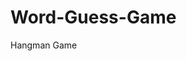 # Word-Guess-Game
Hangman Game

<!-- Pseudo Code -->

<!--Wireframe  -->

<!-- Create all files and link them -->

<!-- Build basic set up 
    <!-- html/css header, divs, sections, etc -->

<!-- build javascript 
    <!-- Set variables
    <!-- set array of KB movie titles 
    <!-- set a function that randomly selects a song title 
    <!-- display the correct length of letters as an '_' 
    <!-- on keyup the array[i] checks for === 
    <!-- create an event listener for the alphabet 
    <!-- if correct it fills in the '_' 
    <!-- if incorrect lists the incorrect guess and minus a life
    <!-- Create a win lose coniditions 
    <!-- win condition 
    <!-- Say "congrats" 
    <!-- post a picture from the movie 
    <!-- maybe a song from the movie?? maybe? 
    <!-- lose condition 
    <!-- alert an insult from KB 
    <!-- show a funny picture of him (disappointed) 
    <!-- alert--you must be a tom cruise fan 
    <!-- a picture of tom cruise (ridiculous) 
        

     